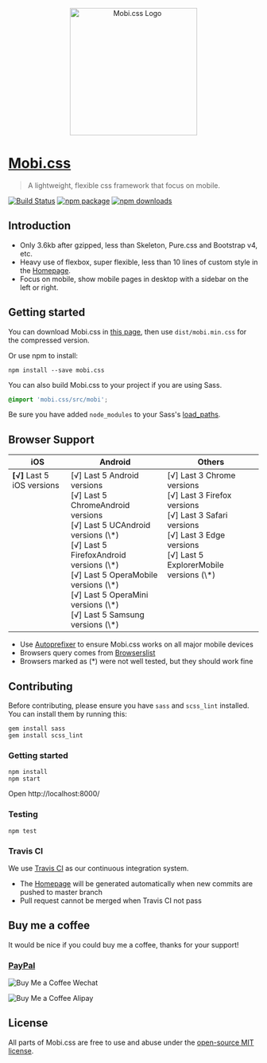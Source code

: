 <p align="center">
  <a href="http://getmobicss.com/">
    <img width="256" alt="Mobi.css Logo" src="site/source/assets/mobi-logo-512.png"/>
  </a>
</p>

# [Mobi.css](http://getmobicss.com)

> A lightweight, flexible css framework that focus on mobile.

[![Build Status](https://img.shields.io/travis/xcatliu/mobi.css.svg?style=flat-square)](https://travis-ci.org/xcatliu/mobi.css) [![npm package](https://img.shields.io/npm/v/mobi.css.svg?style=flat-square)](https://www.npmjs.org/package/mobi.css) [![npm downloads](http://img.shields.io/npm/dm/mobi.css.svg?style=flat-square)](https://www.npmjs.org/package/mobi.css)

## Introduction

- Only 3.6kb after gzipped, less than Skeleton, Pure.css and Bootstrap v4, etc.
- Heavy use of flexbox, super flexible, less than 10 lines of custom style in the [Homepage].
- Focus on mobile, show mobile pages in desktop with a sidebar on the left or right.

## Getting started

You can download Mobi.css in [this page](https://github.com/xcatliu/mobi.css/releases), then use `dist/mobi.min.css` for the compressed version.

Or use npm to install:

```shell
npm install --save mobi.css
```

You can also build Mobi.css to your project if you are using Sass.

```scss
@import 'mobi.css/src/mobi';
```

Be sure you have added `node_modules` to your Sass's [load_paths](http://stackoverflow.com/questions/6502313/sass-import-a-file-from-a-different-directory).

## Browser Support

<table>
  <thead>
    <tr>
      <th>iOS</th>
      <th>Android</th>
      <th>Others</th>
    </tr>
  </thead>
  <tbody>
    <tr>
      <td valign="top"><strong>[√]</strong> Last 5 iOS versions</td>
      <td valign="top">
        [√] Last 5 Android versions<br/>
        [√] Last 5 ChromeAndroid versions<br/>
        [√] Last 5 UCAndroid versions (\*)<br/>
        [√] Last 5 FirefoxAndroid versions (\*)<br/>
        [√] Last 5 OperaMobile versions (\*)<br/>
        [√] Last 5 OperaMini versions (\*)<br/>
        [√] Last 5 Samsung versions (\*)
      </td>
      <td valign="top">
        [√] Last 3 Chrome versions<br/>
        [√] Last 3 Firefox versions<br/>
        [√] Last 3 Safari versions<br/>
        [√] Last 3 Edge versions<br/>
        [√] Last 5 ExplorerMobile versions (\*)
      </td>
    </tr>
  </tbody>
</table>

- Use [Autoprefixer](https://github.com/postcss/autoprefixer) to ensure Mobi.css works on all major mobile devices
- Browsers query comes from [Browserslist](https://github.com/ai/browserslist)
- Browsers marked as (\*) were not well tested, but they should work fine

## Contributing

Before contributing, please ensure you have `sass` and `scss_lint` installed. You can install them by running this:

```shell
gem install sass
gem install scss_lint
```

### Getting started

```shell
npm install
npm start
```

Open http://localhost:8000/

### Testing

```shell
npm test
```

### Travis CI

We use [Travis CI](https://travis-ci.org/xcatliu/mobi.css) as our continuous integration system.

- The [Homepage] will be generated automatically when new commits are pushed to master branch
- Pull request cannot be merged when Travis CI not pass

## Buy me a coffee

It would be nice if you could buy me a coffee, thanks for your support!

### [PayPal](https://www.paypal.me/xcatliu/5usd)

![Buy Me a Coffee Wechat](site/source/assets/buy-me-a-coffee-wechat.jpg)

![Buy Me a Coffee Alipay](site/source/assets/buy-me-a-coffee-alipay.jpg)

## License

All parts of Mobi.css are free to use and abuse under the [open-source MIT license](https://github.com/xcatliu/mobi.css/blob/master/LICENSE).

[Homepage]: http://getmobicss.com

